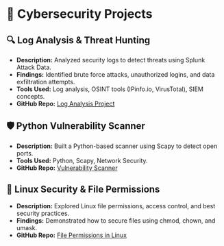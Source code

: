 # 🚀 Cybersecurity Projects  

## 🔍 Log Analysis & Threat Hunting  
- **Description:** Analyzed security logs to detect threats using Splunk Attack Data.  
- **Findings:** Identified brute force attacks, unauthorized logins, and data exfiltration attempts.  
- **Tools Used:** Log analysis, OSINT tools (IPinfo.io, VirusTotal), SIEM concepts.  
- **GitHub Repo:** [Log Analysis Project](https://github.com/YOUR_GITHUB_USERNAME/log-analysis-threat-hunting)  

## 🛡️ Python Vulnerability Scanner  
- **Description:** Built a Python-based scanner using Scapy to detect open ports.  
- **Tools Used:** Python, Scapy, Network Security.  
- **GitHub Repo:** [Vulnerability Scanner](https://github.com/YOUR_GITHUB_USERNAME/Vulnerability-Scanner)  

## 🔑 Linux Security & File Permissions  
- **Description:** Explored Linux file permissions, access control, and best security practices.  
- **Findings:** Demonstrated how to secure files using chmod, chown, and umask.  
- **GitHub Repo:** [File Permissions in Linux](https://github.com/YOUR_GITHUB_USERNAME/File-Permissions)  
